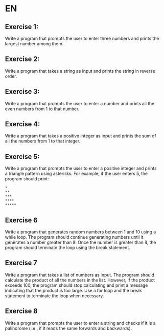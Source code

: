 # EN

## Exercise 1:

Write a program that prompts the user to enter three numbers and prints the largest number among them.

## Exercise 2:

Write a program that takes a string as input and prints the string in reverse order.

## Exercise 3:

Write a program that prompts the user to enter a number and prints all the even numbers from 1 to that number.

## Exercise 4:

Write a program that takes a positive integer as input and prints the sum of all the numbers from 1 to that integer.

## Exercise 5:

Write a program that prompts the user to enter a positive integer and prints a triangle pattern using asterisks. For
example, if the user enters 5, the program should print:

```
*
**
***
****
*****
```

## Exercise 6

Write a program that generates random numbers between 1 and 10 using a while loop. The program should continue
generating numbers until it generates a number greater than 8. Once the number is greater than 8, the program should
terminate the loop using the break statement.

## Exercise 7

Write a program that takes a list of numbers as input. The program should calculate the product of all the numbers in
the list. However, if the product exceeds 100, the program should stop calculating and print a message indicating that
the product is too large. Use a for loop and the break statement to terminate the loop when necessary.

## Exercise 8

Write a program that prompts the user to enter a string and checks if it is a palindrome (i.e., if it reads the same
forwards and backwards).